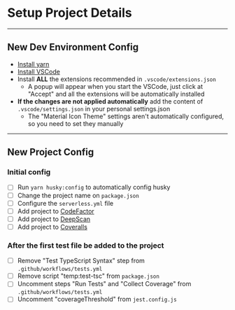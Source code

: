 # Setup Project Details

---

## New Dev Environment Config

- [Install yarn](https://classic.yarnpkg.com/en/docs/install/#debian-stable)
- [Install VSCode](https://code.visualstudio.com/Download)
- Install **ALL** the extensions recommended in `.vscode/extensions.json`
  - A popup will appear when you start the VSCode, just click at "Accept" and all the extensions will be automatically installed
- **If the changes are not applied automatically** add the content of `.vscode/settings.json` in your personal settings.json
  - The "Material Icon Theme" settings aren't automatically configured, so you need to set they manually

---

## New Project Config

### Initial config

- [ ] Run `yarn husky:config` to automatically config husky
- [ ] Change the project name on `package.json`
- [ ] Configure the `serverless.yml` file
- [ ] Add project to [CodeFactor](https://www.codefactor.io/)
- [ ] Add project to [DeepScan](https://deepscan.io/dashboard/#view=team&tid=13883)
- [ ] Add project to [Coveralls](https://coveralls.io/welcome)

### After the first test file be added to the project

- [ ] Remove "Test TypeScript Syntax" step from `.github/workflows/tests.yml`
- [ ] Remove script "temp:test-tsc" from `package.json`
- [ ] Uncomment steps "Run Tests" and "Collect Coverage" from `.github/workflows/tests.yml`
- [ ] Uncomment "coverageThreshold" from `jest.config.js`
